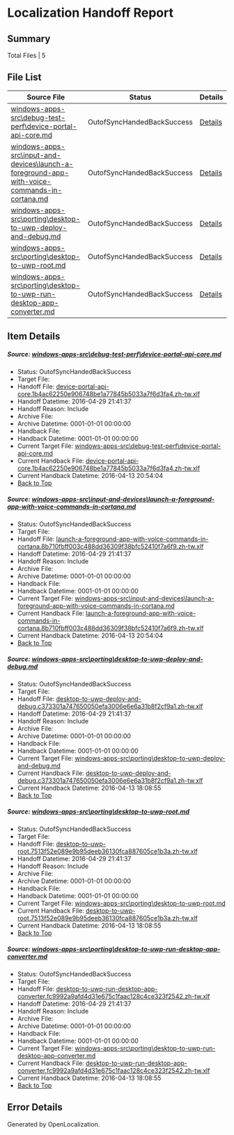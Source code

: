 # <a name='report-top'></a> Localization Handoff Report

## Summary
 Total Files | 5

## File List
 Source File | Status | Details 
 ----------- | ------ | ------- 
 [windows-apps-src\debug-test-perf\device-portal-api-core.md](https://github.com/Microsoft/windows-apps/blob/80a2da0c60f87c2039cd71e79ca76027a46cdf79/windows-apps-src/debug-test-perf/device-portal-api-core.md) | OutofSyncHandedBackSuccess | [Details](#d79419eb43dd98638c3133666f810c321edd87bd1909)
 [windows-apps-src\input-and-devices\launch-a-foreground-app-with-voice-commands-in-cortana.md](https://github.com/Microsoft/windows-apps/blob/3bededc79cfba64327b8d50939de3dbd6d506c2d/windows-apps-src/input-and-devices/launch-a-foreground-app-with-voice-commands-in-cortana.md) | OutofSyncHandedBackSuccess | [Details](#d9b0d5a1e776d81f4b384c75808b3d7a49dd5df12886)
 [windows-apps-src\porting\desktop-to-uwp-deploy-and-debug.md](https://github.com/Microsoft/windows-apps/blob/314302630f8b8d83a15535a12233e9c7226e9bee/windows-apps-src/porting/desktop-to-uwp-deploy-and-debug.md) | OutofSyncHandedBackSuccess | [Details](#5cbf001030666b91bc8b265f3def227f1cfe0ab03364)
 [windows-apps-src\porting\desktop-to-uwp-root.md](https://github.com/Microsoft/windows-apps/blob/314302630f8b8d83a15535a12233e9c7226e9bee/windows-apps-src/porting/desktop-to-uwp-root.md) | OutofSyncHandedBackSuccess | [Details](#24e0fc3e3734fceed3af20acd7f84862ffcdc3143365)
 [windows-apps-src\porting\desktop-to-uwp-run-desktop-app-converter.md](https://github.com/Microsoft/windows-apps/blob/314302630f8b8d83a15535a12233e9c7226e9bee/windows-apps-src/porting/desktop-to-uwp-run-desktop-app-converter.md) | OutofSyncHandedBackSuccess | [Details](#40e8dc2432f7d1fe738141b8935df718d2166c783366)

## Item Details
##### <a name='d79419eb43dd98638c3133666f810c321edd87bd1909'></a> Source: [windows-apps-src\debug-test-perf\device-portal-api-core.md](https://github.com/Microsoft/windows-apps/blob/80a2da0c60f87c2039cd71e79ca76027a46cdf79/windows-apps-src/debug-test-perf/device-portal-api-core.md)
* Status: OutofSyncHandedBackSuccess
* Target File: 
* Handoff File: [device-portal-api-core.1b4ac62250e906748be1a77845b5033a7f6d3fa4.zh-tw.xlf](https://github.com/Microsoft/WDG.handoff/blob/6d8a6a97650edd3b5d0d430f598fe9fc9838f3ed/ol-handoff/Microsoft/windows-apps.zh-tw/master/device-portal-api-core.1b4ac62250e906748be1a77845b5033a7f6d3fa4.zh-tw.xlf)
* Handoff Datetime: 2016-04-29 21:41:37
* Handoff Reason: Include
* Archive File: 
* Archive Datetime: 0001-01-01 00:00:00
* Handback File: 
* Handback Datetime: 0001-01-01 00:00:00
* Current Target File: [windows-apps-src\debug-test-perf\device-portal-api-core.md](https://github.com/Microsoft/windows-apps.zh-tw/blob/e9e3a968e3039e1db4b1eaa7a24f6617bec63ac3/windows-apps-src/debug-test-perf/device-portal-api-core.md)
* Current Handback File: [device-portal-api-core.1b4ac62250e906748be1a77845b5033a7f6d3fa4.zh-tw.xlf](https://github.com/Microsoft/WDG.handback/blob/7e7ac617531cad1a899ee4aa209128c56d157317/ol-handback/Microsoft/windows-apps.zh-tw/master/device-portal-api-core.1b4ac62250e906748be1a77845b5033a7f6d3fa4.zh-tw.xlf)
* Current Handback Datetime: 2016-04-13 20:54:04
* [Back to Top](#report-top)

##### <a name='d9b0d5a1e776d81f4b384c75808b3d7a49dd5df12886'></a> Source: [windows-apps-src\input-and-devices\launch-a-foreground-app-with-voice-commands-in-cortana.md](https://github.com/Microsoft/windows-apps/blob/3bededc79cfba64327b8d50939de3dbd6d506c2d/windows-apps-src/input-and-devices/launch-a-foreground-app-with-voice-commands-in-cortana.md)
* Status: OutofSyncHandedBackSuccess
* Target File: 
* Handoff File: [launch-a-foreground-app-with-voice-commands-in-cortana.8b710fbff003c488dd36309f38bfc52410f7a6f9.zh-tw.xlf](https://github.com/Microsoft/WDG.handoff/blob/6d8a6a97650edd3b5d0d430f598fe9fc9838f3ed/ol-handoff/Microsoft/windows-apps.zh-tw/master/launch-a-foreground-app-with-voice-commands-in-cortana.8b710fbff003c488dd36309f38bfc52410f7a6f9.zh-tw.xlf)
* Handoff Datetime: 2016-04-29 21:41:37
* Handoff Reason: Include
* Archive File: 
* Archive Datetime: 0001-01-01 00:00:00
* Handback File: 
* Handback Datetime: 0001-01-01 00:00:00
* Current Target File: [windows-apps-src\input-and-devices\launch-a-foreground-app-with-voice-commands-in-cortana.md](https://github.com/Microsoft/windows-apps.zh-tw/blob/e9e3a968e3039e1db4b1eaa7a24f6617bec63ac3/windows-apps-src/input-and-devices/launch-a-foreground-app-with-voice-commands-in-cortana.md)
* Current Handback File: [launch-a-foreground-app-with-voice-commands-in-cortana.8b710fbff003c488dd36309f38bfc52410f7a6f9.zh-tw.xlf](https://github.com/Microsoft/WDG.handback/blob/7e7ac617531cad1a899ee4aa209128c56d157317/ol-handback/Microsoft/windows-apps.zh-tw/master/launch-a-foreground-app-with-voice-commands-in-cortana.8b710fbff003c488dd36309f38bfc52410f7a6f9.zh-tw.xlf)
* Current Handback Datetime: 2016-04-13 20:54:04
* [Back to Top](#report-top)

##### <a name='5cbf001030666b91bc8b265f3def227f1cfe0ab03364'></a> Source: [windows-apps-src\porting\desktop-to-uwp-deploy-and-debug.md](https://github.com/Microsoft/windows-apps/blob/314302630f8b8d83a15535a12233e9c7226e9bee/windows-apps-src/porting/desktop-to-uwp-deploy-and-debug.md)
* Status: OutofSyncHandedBackSuccess
* Target File: 
* Handoff File: [desktop-to-uwp-deploy-and-debug.c373301a747650050efa3006e6e6a31b8f2cf9a1.zh-tw.xlf](https://github.com/Microsoft/WDG.handoff/blob/6d8a6a97650edd3b5d0d430f598fe9fc9838f3ed/ol-handoff/Microsoft/windows-apps.zh-tw/master/desktop-to-uwp-deploy-and-debug.c373301a747650050efa3006e6e6a31b8f2cf9a1.zh-tw.xlf)
* Handoff Datetime: 2016-04-29 21:41:37
* Handoff Reason: Include
* Archive File: 
* Archive Datetime: 0001-01-01 00:00:00
* Handback File: 
* Handback Datetime: 0001-01-01 00:00:00
* Current Target File: [windows-apps-src\porting\desktop-to-uwp-deploy-and-debug.md](https://github.com/Microsoft/windows-apps.zh-tw/blob/0609c936d94797d232f6479be438f5e7bbdbb668/windows-apps-src/porting/desktop-to-uwp-deploy-and-debug.md)
* Current Handback File: [desktop-to-uwp-deploy-and-debug.c373301a747650050efa3006e6e6a31b8f2cf9a1.zh-tw.xlf](https://github.com/Microsoft/WDG.handback/blob/d0cd9ac32e1c8b7fddf6c9b1c2c2c5eb94a9f058/ol-handback/Microsoft/windows-apps.zh-tw/master/desktop-to-uwp-deploy-and-debug.c373301a747650050efa3006e6e6a31b8f2cf9a1.zh-tw.xlf)
* Current Handback Datetime: 2016-04-13 18:08:55
* [Back to Top](#report-top)

##### <a name='24e0fc3e3734fceed3af20acd7f84862ffcdc3143365'></a> Source: [windows-apps-src\porting\desktop-to-uwp-root.md](https://github.com/Microsoft/windows-apps/blob/314302630f8b8d83a15535a12233e9c7226e9bee/windows-apps-src/porting/desktop-to-uwp-root.md)
* Status: OutofSyncHandedBackSuccess
* Target File: 
* Handoff File: [desktop-to-uwp-root.7513f52e089e9b95deeb36130fca887605ce1b3a.zh-tw.xlf](https://github.com/Microsoft/WDG.handoff/blob/6d8a6a97650edd3b5d0d430f598fe9fc9838f3ed/ol-handoff/Microsoft/windows-apps.zh-tw/master/desktop-to-uwp-root.7513f52e089e9b95deeb36130fca887605ce1b3a.zh-tw.xlf)
* Handoff Datetime: 2016-04-29 21:41:37
* Handoff Reason: Include
* Archive File: 
* Archive Datetime: 0001-01-01 00:00:00
* Handback File: 
* Handback Datetime: 0001-01-01 00:00:00
* Current Target File: [windows-apps-src\porting\desktop-to-uwp-root.md](https://github.com/Microsoft/windows-apps.zh-tw/blob/0609c936d94797d232f6479be438f5e7bbdbb668/windows-apps-src/porting/desktop-to-uwp-root.md)
* Current Handback File: [desktop-to-uwp-root.7513f52e089e9b95deeb36130fca887605ce1b3a.zh-tw.xlf](https://github.com/Microsoft/WDG.handback/blob/d0cd9ac32e1c8b7fddf6c9b1c2c2c5eb94a9f058/ol-handback/Microsoft/windows-apps.zh-tw/master/desktop-to-uwp-root.7513f52e089e9b95deeb36130fca887605ce1b3a.zh-tw.xlf)
* Current Handback Datetime: 2016-04-13 18:08:55
* [Back to Top](#report-top)

##### <a name='40e8dc2432f7d1fe738141b8935df718d2166c783366'></a> Source: [windows-apps-src\porting\desktop-to-uwp-run-desktop-app-converter.md](https://github.com/Microsoft/windows-apps/blob/314302630f8b8d83a15535a12233e9c7226e9bee/windows-apps-src/porting/desktop-to-uwp-run-desktop-app-converter.md)
* Status: OutofSyncHandedBackSuccess
* Target File: 
* Handoff File: [desktop-to-uwp-run-desktop-app-converter.fc9992a9afd4d31e675c1faac128c4ce323f2542.zh-tw.xlf](https://github.com/Microsoft/WDG.handoff/blob/6d8a6a97650edd3b5d0d430f598fe9fc9838f3ed/ol-handoff/Microsoft/windows-apps.zh-tw/master/desktop-to-uwp-run-desktop-app-converter.fc9992a9afd4d31e675c1faac128c4ce323f2542.zh-tw.xlf)
* Handoff Datetime: 2016-04-29 21:41:37
* Handoff Reason: Include
* Archive File: 
* Archive Datetime: 0001-01-01 00:00:00
* Handback File: 
* Handback Datetime: 0001-01-01 00:00:00
* Current Target File: [windows-apps-src\porting\desktop-to-uwp-run-desktop-app-converter.md](https://github.com/Microsoft/windows-apps.zh-tw/blob/0609c936d94797d232f6479be438f5e7bbdbb668/windows-apps-src/porting/desktop-to-uwp-run-desktop-app-converter.md)
* Current Handback File: [desktop-to-uwp-run-desktop-app-converter.fc9992a9afd4d31e675c1faac128c4ce323f2542.zh-tw.xlf](https://github.com/Microsoft/WDG.handback/blob/d0cd9ac32e1c8b7fddf6c9b1c2c2c5eb94a9f058/ol-handback/Microsoft/windows-apps.zh-tw/master/desktop-to-uwp-run-desktop-app-converter.fc9992a9afd4d31e675c1faac128c4ce323f2542.zh-tw.xlf)
* Current Handback Datetime: 2016-04-13 18:08:55
* [Back to Top](#report-top)


## Error Details

Generated by OpenLocalization.
